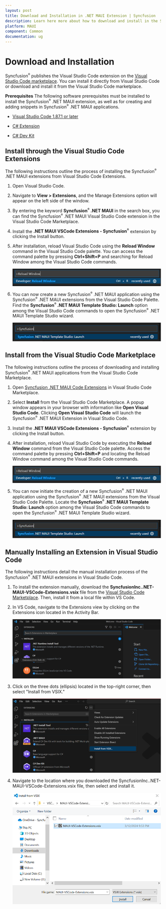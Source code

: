 ```yaml
---
layout: post
title: Download and Installation in .NET MAUI Extension | Syncfusion
description: Learn here more about how to download and install in the Syncfusion .NET MAUI Extension for Visual Studio Code and much more.
platform: MAUI
component: Common
documentation: ug
---
```


# Download and Installation
Syncfusion<sup style="font-size:70%">&reg;</sup> publishes the Visual Studio Code extension on the [Visual Studio Code marketplace](https://marketplace.visualstudio.com/items?itemName=SyncfusionInc.MAUI-VSCode-Extensions). You can install it directly from Visual Studio Code or download and install it from the Visual Studio Code marketplace.

**Prerequisites**
The following software prerequisites must be installed to install the Syncfusion<sup style="font-size:70%">&reg;</sup> .NET MAUI extension, as well as for creating and adding snippets in Syncfusion<sup style="font-size:70%">&reg;</sup> .NET MAUI applications.

* [Visual Studio Code 1.87.1 or later](https://code.visualstudio.com/download)

* [C# Extension ](https://marketplace.visualstudio.com/items?itemName=ms-dotnettools.csharp) 

* [C# Dev Kit](https://marketplace.visualstudio.com/items?itemName=ms-dotnettools.csdevkit)

## Install through the Visual Studio Code Extensions
The following instructions outline the process of installing the Syncfusion<sup style="font-size:70%">&reg;</sup> .NET MAUI extensions from Visual Studio Code Extensions.

1.	Open Visual Studio Code.

2.	Navigate to **View > Extensions**, and the Manage Extensions option will appear on the left side of the window.

3.	By entering the keyword **Syncfusion<sup style="font-size:70%">&reg;</sup> .NET MAUI** in the search box, you can find the Syncfusion<sup style="font-size:70%">&reg;</sup> .NET MAUI Visual Studio Code extension in the Visual Studio Code Marketplace.

4.	Install the **.NET MAUI VSCode Extensions - Syncfusion<sup style="font-size:70%">&reg;</sup>** extension by clicking the Install button.

5.	After installation, reload Visual Studio Code using the **Reload Window** command in the Visual Studio Code palette. You can access the command palette by pressing **Ctrl+Shift+P** and searching for Reload Window among the Visual Studio Code commands.

    ![Reload-Window](images/Reload-Window.png)

6.	You can now create a new Syncfusion<sup style="font-size:70%">&reg;</sup> .NET MAUI application using the Syncfusion<sup style="font-size:70%">&reg;</sup> .NET MAUI extensions from the Visual Studio Code Palette. Find the **Syncfusion<sup style="font-size:70%">&reg;</sup> .NET MAUI Template Studio: Launch** option among the Visual Studio Code commands to open the Syncfusion<sup style="font-size:70%">&reg;</sup> .NET MAUI Template Studio wizard.

    ![CreateProjectPalette](images/CreateProjectPalette.png)

## Install from the Visual Studio Code Marketplace

The following instructions outline the process of downloading and installing Syncfusion<sup style="font-size:70%">&reg;</sup> .NET MAUI applications from the Visual Studio Code Marketplace.

1.	Open [Syncfusion .NET MAUI Code Extensions](https://marketplace.visualstudio.com/items?itemName=SyncfusionInc.MAUI-VSCode-Extensions) in Visual Studio Code Marketplace.

2.	Select **Install** from the Visual Studio Code Marketplace. A popup window appears in your browser with information like **Open Visual Studio Code**. Clicking **Open Visual Studio Code** will launch the Syncfusion<sup style="font-size:70%">&reg;</sup> .NET MAUI Extension in Visual Studio Code.

3.	Install the **.NET MAUI VSCode Extensions - Syncfusion<sup style="font-size:70%">&reg;</sup>** extension by clicking the Install button.

4.	After installation, reload Visual Studio Code by executing the **Reload Window** command from the Visual Studio Code palette. Access the command palette by pressing **Ctrl+Shift+P** and locating the Reload Window command among the Visual Studio Code commands.

    ![Reload-Window](images/Reload-Window.png)
5.	You can now initiate the creation of a new Syncfusion<sup style="font-size:70%">&reg;</sup> .NET MAUI application using the Syncfusion<sup style="font-size:70%">&reg;</sup> .NET MAUI extensions from the Visual Studio Code Palette. Locate the **Syncfusion<sup style="font-size:70%">&reg;</sup> .NET MAUI Template Studio: Launch** option among the Visual Studio Code commands to open the Syncfusion<sup style="font-size:70%">&reg;</sup> .NET MAUI Template Studio wizard.

    ![CreateProjectPalette](images/CreateProjectPalette.png)

## Manually Installing an Extension in Visual Studio Code

The following instructions detail the manual installation process of the Syncfusion<sup style="font-size:70%">&reg;</sup> .NET MAUI extensions in Visual Studio Code.

1.	To install the extension manually, download the **SyncfusionInc..NET-MAUI-VSCode-Extensions.vsix** file from the [Visual Studio Code Marketplace](https://marketplace.visualstudio.com/items?itemName=SyncfusionInc.MAUI-VSCode-Extensions). Then, install it from a local file within VS Code.

2.	In VS Code, navigate to the Extensions view by clicking on the Extensions icon located in the Activity Bar.

    ![ExtensionIcon](images/ExtensionIcon.png)

3.	Click on the three dots (ellipsis) located in the top-right corner, then select "Install from VSIX."
  
    ![InstallVsix](images/InstallVsix.png)

4.	Navigate to the location where you downloaded the SyncfusionInc..NET-MAUI-VSCode-Extensions.vsix file, then select and install it.

    ![DownloadVsix](images/DownloadVsix.png)
    